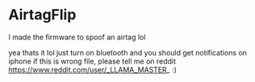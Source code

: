 # AirtagFlip
I made the firmware to spoof an airtag lol


yea thats it lol
just turn on bluetooth and you should get notifications on iphone
if this is wrong file, please tell me on reddit
https://www.reddit.com/user/_LLAMA_MASTER_
:)
